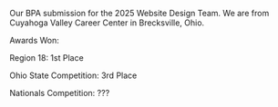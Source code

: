 Our BPA submission for the 2025 Website Design Team. We are from Cuyahoga Valley Career Center in Brecksville, Ohio.


Awards Won:

Region 18: 1st Place

Ohio State Competition: 3rd Place

Nationals Competition: ???
